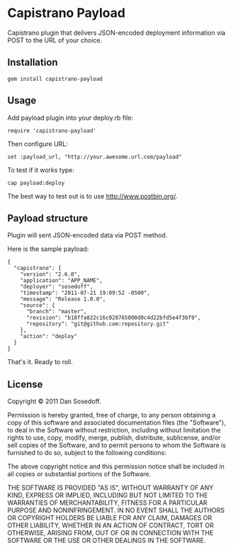 
# Capistrano Payload

Capistrano plugin that delivers JSON-encoded deployment information via POST to the URL of your choice.

## Installation

    gem install capistrano-payload
    
## Usage

Add payload plugin into your deploy.rb file:

    require 'capistrano-payload'
    
Then configure URL:

    set :payload_url, "http://your.awesome.url.com/payload"

To test if it works type:

    cap payload:deploy
    
The best way to test out is to use http://www.postbin.org/.

## Payload structure

Plugin will sent JSON-encoded data via POST method.

Here is the sample payload:

    {
      "capistrano": {
        "version": "2.6.0",
        "application": "APP_NAME",
        "deployer": "sosedoff",
        "timestamp": "2011-07-21 19:09:52 -0500",
        "message": "Release 1.0.0", 
        "source": {
          "branch": "master",
          "revision": "b18ffa822c16c028765800d0c4d22bfd5e4f3bf9",
          "repository": "git@github.com:repository.git"
        },
        "action": "deploy"
      }
    }

That's it. Ready to roll.

## License

Copyright © 2011 Dan Sosedoff.

Permission is hereby granted, free of charge, to any person obtaining a copy of this software and associated documentation files (the "Software"), to deal in the Software without restriction, including without limitation the rights to use, copy, modify, merge, publish, distribute, sublicense, and/or sell copies of the Software, and to permit persons to whom the Software is furnished to do so, subject to the following conditions:

The above copyright notice and this permission notice shall be included in all copies or substantial portions of the Software.

THE SOFTWARE IS PROVIDED "AS IS", WITHOUT WARRANTY OF ANY KIND, EXPRESS OR IMPLIED, INCLUDING BUT NOT LIMITED TO THE WARRANTIES OF MERCHANTABILITY, FITNESS FOR A PARTICULAR PURPOSE AND NONINFRINGEMENT. IN NO EVENT SHALL THE AUTHORS OR COPYRIGHT HOLDERS BE LIABLE FOR ANY CLAIM, DAMAGES OR OTHER LIABILITY, WHETHER IN AN ACTION OF CONTRACT, TORT OR OTHERWISE, ARISING FROM, OUT OF OR IN CONNECTION WITH THE SOFTWARE OR THE USE OR OTHER DEALINGS IN THE SOFTWARE.